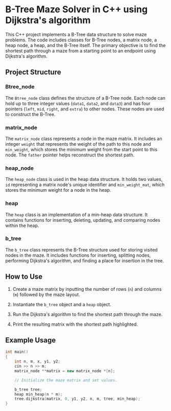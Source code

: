# B-Tree Maze Solver in C++ using Dijkstra's algorithm

This C++ project implements a B-Tree data structure to solve maze problems. The code includes classes for B-Tree nodes, a matrix node, a heap node, a heap, and the B-Tree itself. The primary objective is to find the shortest path through a maze from a starting point to an endpoint using Dijkstra's algorithm.

## Project Structure

### Btree_node

The `Btree_node` class defines the structure of a B-Tree node. Each node can hold up to three integer values (`data1`, `data2`, and `data3`) and has four pointers (`left`, `mid`, `right`, and `extra`) to other nodes. These nodes are used to construct the B-Tree.

### matrix_node

The `matrix_node` class represents a node in the maze matrix. It includes an integer `weight` that represents the weight of the path to this node and `min_weight`, which stores the minimum weight from the start point to this node. The `father` pointer helps reconstruct the shortest path.

### heap_node

The `heap_node` class is used in the heap data structure. It holds two values, `id` representing a matrix node's unique identifier and `min_weight_mat`, which stores the minimum weight for a node in the heap.

### heap

The `heap` class is an implementation of a min-heap data structure. It contains functions for inserting, deleting, updating, and comparing nodes within the heap.

### b_tree

The `b_tree` class represents the B-Tree structure used for storing visited nodes in the maze. It includes functions for inserting, splitting nodes, performing Dijkstra's algorithm, and finding a place for insertion in the tree.

## How to Use

1. Create a maze matrix by inputting the number of rows (`n`) and columns (`m`) followed by the maze layout.

2. Instantiate the `b_tree` object and a `heap` object.

3. Run the Dijkstra's algorithm to find the shortest path through the maze.

4. Print the resulting matrix with the shortest path highlighted.

## Example Usage

```cpp
int main()
{
    int n, m, x, y1, y2;
    cin >> n >> m;
    matrix_node **matrix = new matrix_node *[n];

    // Initialize the maze matrix and set values.

    b_tree tree;
    heap min_heap(n * m);
    tree.dijkstra(matrix, 0, y1, y2, n, m, tree, min_heap);
}
